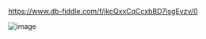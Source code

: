 https://www.db-fiddle.com/f/jkcQxxCqCcxbBD7isgEyzv/0

![image](https://user-images.githubusercontent.com/125502308/235239299-61b6cbd1-4bb9-4e88-9771-1678a7a7658f.png)
